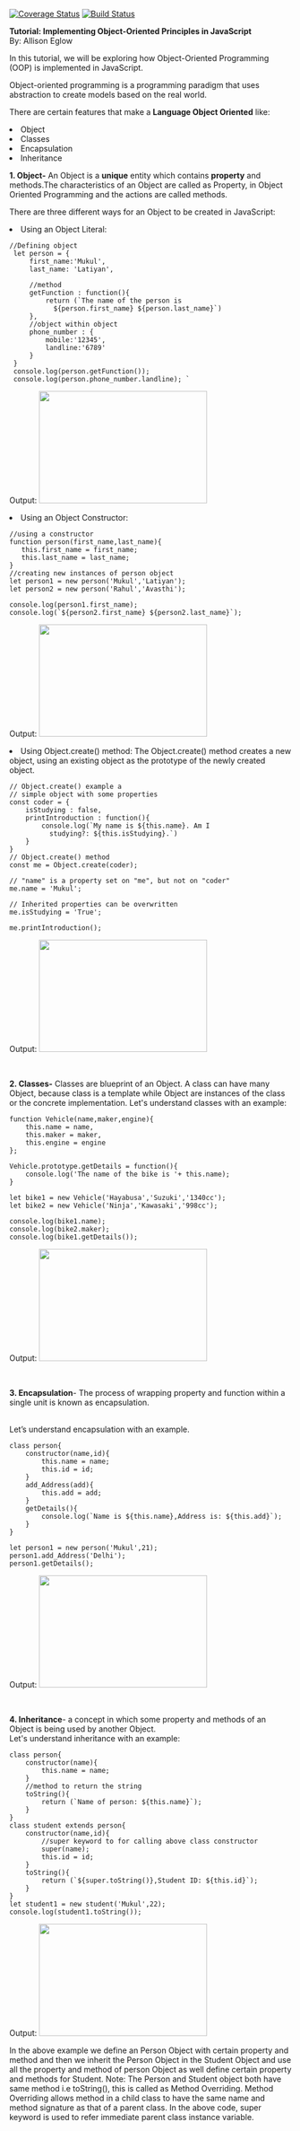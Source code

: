 
[![Coverage Status](https://coveralls.io/repos/github/ae324/calculator/badge.svg?branch=master)](https://coveralls.io/github/ae324/calculator?branch=master)
[![Build Status](https://travis-ci.org/ae324/calculator.svg?branch=master)](https://travis-ci.org/ae324/calculator)

**Tutorial: Implementing Object-Oriented Principles in JavaScript** <br>
                  By: Allison Eglow

In this tutorial, we will be exploring how Object-Oriented Programming (OOP) is implemented in JavaScript. 

Object-oriented programming is a programming paradigm that uses abstraction to create models 
based on the real world. 

There are certain features that make a **Language Object Oriented** like:
<li>Object
<li>Classes
<li>Encapsulation
<li>Inheritance


**1. Object-** An Object is a **unique** entity which contains **property** and methods.The characteristics of an Object are called as Property, 
 in Object Oriented Programming and the actions are called methods.
  
  There are three different ways for an Object to be created in JavaScript:
 <li> Using an Object Literal:

 ```
//Defining object 
  let person = { 
      first_name:'Mukul', 
      last_name: 'Latiyan', 
    
      //method 
      getFunction : function(){ 
          return (`The name of the person is  
            ${person.first_name} ${person.last_name}`) 
      }, 
      //object within object 
      phone_number : { 
          mobile:'12345', 
          landline:'6789'
      } 
  } 
  console.log(person.getFunction());  
  console.log(person.phone_number.landline); `

```
Output:
<img src="imgs/Screenshot-991-e1550812338444.png" style="width:300px; height:200px"> </img>

<li> Using an Object Constructor:

```
//using a constructor 
function person(first_name,last_name){ 
   this.first_name = first_name; 
   this.last_name = last_name; 
} 
//creating new instances of person object 
let person1 = new person('Mukul','Latiyan'); 
let person2 = new person('Rahul','Avasthi'); 
  
console.log(person1.first_name); 
console.log(`${person2.first_name} ${person2.last_name}`); 
```

Output:
<img src="imgs/Screenshot-1001-e1550812419660.png" style="width:300px; height:200px"> </img>

<li>Using Object.create() method: The Object.create() method creates a new object, using an existing object as the prototype of the newly created object.

```
// Object.create() example a 
// simple object with some properties 
const coder = { 
    isStudying : false, 
    printIntroduction : function(){ 
        console.log(`My name is ${this.name}. Am I  
          studying?: ${this.isStudying}.`) 
    } 
} 
// Object.create() method 
const me = Object.create(coder); 
  
// "name" is a property set on "me", but not on "coder" 
me.name = 'Mukul';  
  
// Inherited properties can be overwritten 
me.isStudying = 'True';  
  
me.printIntroduction();  
```
Output:
<img src="imgs/Screenshot-971-e1550811698404.png" style="width:300px; height:200px"> </img>

<br>

**2. Classes-** Classes are blueprint of an Object. A class can have many Object, because class is a template while Object are instances of the class or the concrete implementation.
Let's understand classes with an example:

```
function Vehicle(name,maker,engine){ 
    this.name = name, 
    this.maker = maker, 
    this.engine = engine 
}; 
  
Vehicle.prototype.getDetails = function(){ 
    console.log('The name of the bike is '+ this.name); 
} 
  
let bike1 = new Vehicle('Hayabusa','Suzuki','1340cc'); 
let bike2 = new Vehicle('Ninja','Kawasaki','998cc'); 
  
console.log(bike1.name); 
console.log(bike2.maker); 
console.log(bike1.getDetails());
```
Output:
<img src="imgs/Screenshot-1011-e1550812807408.png" style="width:300px; height:200px"> </img>


<br>

**3. Encapsulation**- The process of wrapping property and function within a single unit is known as encapsulation.

<br>Let’s understand encapsulation with an example.

```
class person{ 
    constructor(name,id){ 
        this.name = name; 
        this.id = id; 
    } 
    add_Address(add){ 
        this.add = add; 
    } 
    getDetails(){ 
        console.log(`Name is ${this.name},Address is: ${this.add}`); 
    } 
} 
  
let person1 = new person('Mukul',21); 
person1.add_Address('Delhi'); 
person1.getDetails(); 
```
Output:
<img src="imgs/Screenshot-1021-e1550814080894.png" style="width:300px; height:200px"> </img>


<br>

**4. Inheritance**- a concept in which some property and methods of an Object is being used by another Object.
<br>
Let's understand inheritance with an example:
```
class person{ 
    constructor(name){ 
        this.name = name; 
    } 
    //method to return the string 
    toString(){ 
        return (`Name of person: ${this.name}`); 
    } 
} 
class student extends person{ 
    constructor(name,id){ 
        //super keyword to for calling above class constructor 
        super(name); 
        this.id = id; 
    } 
    toString(){ 
        return (`${super.toString()},Student ID: ${this.id}`); 
    } 
} 
let student1 = new student('Mukul',22); 
console.log(student1.toString()); 
```
Output:
<img src="imgs/Screenshot-1041-e1550814303560.png" style="width:300px; height:200px"> </img>


In the above example we define an Person Object with certain property and method and then we inherit the Person Object in the Student Object and use all the property and method of person Object as well define certain property and methods for Student.
Note: The Person and Student object both have same method i.e toString(), this is called as Method Overriding. Method Overriding allows method in a child class to have the same name and method signature as that of a parent class.
In the above code, super keyword is used to refer immediate parent class instance variable.
